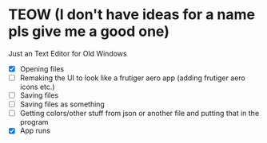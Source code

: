 # TEOW (I don't have ideas for a name pls give me a good one)
Just an Text Editor for Old Windows

- [x] Opening files
- [ ] Remaking the UI to look like a frutiger aero app (adding frutiger aero icons etc.)
- [ ] Saving files
- [ ] Saving files as something
- [ ] Getting colors/other stuff from json or another file and putting that in the program
- [x] App runs
